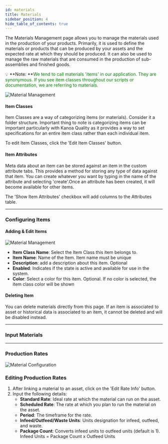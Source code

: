 ```yaml
---
id: materials
title: Materials
sidebar_position: 4
hide_table_of_contents: true
---
```


The Materials Management page allows you to manage the materials used in the production of your products. Primarily, it is used to define the materials or products
that can be produced by your assets and the expected rate at which they should be produced. It can also be used to manage the raw materials that are consumed
in the production of sub-assemblies and finished goods.

:bulb: **Note: **<font color="green">We tend to call materials 'items' in our application. They are synonymous. If you see item classes throughout our scripts or documentation, we are referring to materials.</font><br/>

![Material Management](/img/item-config/item-table-config.png)

#### Item Classes
Item Classes are a way of categorizing items (or materials). Consider it a folder structure. Important thing to note is categorizing items can be important particularly
with Kanoa Quality as it provides a way to set specifications for an entire item class rather than each individual item.

To edit Item Classes, click the 'Edit Item Classes' button.

#### Item Attributes
Meta data about an item can be stored against an item in the custom attribute tabs. This provides a method for storing any type of data against that item.
You can create whatever you want by typing in the name of the attribute and selecting 'create'.Once an attribute has been created, it will become available for other items.

The 'Show Item Attributes' checkbox will add columns to the Attributes table.
***

### Configuring Items

#### Adding & Edit Items

![Material Management](/img/item-config/item-config.png)

* **Item Class Name**: Select the Item Class this item belongs to.
* **Item Name**: Name of the Item. Item name must be unique
* **Description**: add a description about this item. Optional
* **Enabled**: Indicates if the state is active and available for use in the system.
* **Color**: Select a color for this item. Optional. If no color is selected, the item class color will be shown

#### Deleting Item
You can delete materials directly from this page. If an item is associated to asset or historical data is associated to an item, it cannot be deleted and will be disabled instead.
***

### Input Materials

***
### Production Rates

![Material Configuration](/img/ops-config-materials1.png)

### Editing Production Rates
1. After linking a material to an asset, click on the 'Edit Rate Info' button.
2. Input the following details:
   - **Standard Rate**: Ideal rate at which the material can run on the asset.
   - **Scheduled Rate**: The rate at which you plan to run the material on the asset.
   - **Period**: The timeframe for the rate.
   - **Infeed/Outfeed/Waste Units**: Units designation for infeed, outfeed, and waste.
   - **Package Count**: Converts infeed units to outfeed units (default is 1). Infeed Units = Package Count x Outfeed Units

